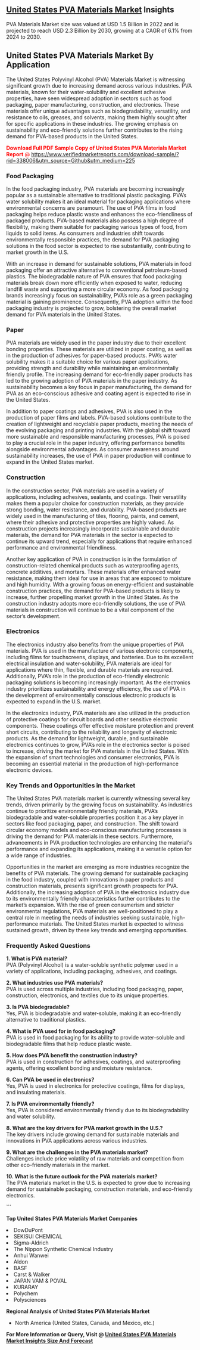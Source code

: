 <h2><a href="https://www.verifiedmarketreports.com/download-sample/?rid=338006&amp;utm_source=Github&amp;utm_medium=225" target="_blank">United States PVA Materials Market</a> Insights</h2><p>PVA Materials Market size was valued at USD 1.5 Billion in 2022 and is projected to reach USD 2.3 Billion by 2030, growing at a CAGR of 6.1% from 2024 to 2030.</p><p> <h2>United States PVA Materials Market By Application</h2> <p>The United States Polyvinyl Alcohol (PVA) Materials Market is witnessing significant growth due to increasing demand across various industries. PVA materials, known for their water-solubility and excellent adhesive properties, have seen widespread adoption in sectors such as food packaging, paper manufacturing, construction, and electronics. These materials offer unique advantages such as biodegradability, versatility, and resistance to oils, greases, and solvents, making them highly sought after for specific applications in these industries. The growing emphasis on sustainability and eco-friendly solutions further contributes to the rising demand for PVA-based products in the United States. </p> <p><p><span class=""><span style="color: #ff0000;"><strong>Download Full PDF Sample Copy of United States PVA Materials Market Report</strong> @ </span><a href="https://www.verifiedmarketreports.com/download-sample/?rid=338006&amp;utm_source=Github&amp;utm_medium=225" target="_blank">https://www.verifiedmarketreports.com/download-sample/?rid=338006&amp;utm_source=Github&amp;utm_medium=225</a></span></p></p> <h3>Food Packaging</h3> <p>In the food packaging industry, PVA materials are becoming increasingly popular as a sustainable alternative to traditional plastic packaging. PVA’s water solubility makes it an ideal material for packaging applications where environmental concerns are paramount. The use of PVA films in food packaging helps reduce plastic waste and enhances the eco-friendliness of packaged products. PVA-based materials also possess a high degree of flexibility, making them suitable for packaging various types of food, from liquids to solid items. As consumers and industries shift towards environmentally responsible practices, the demand for PVA packaging solutions in the food sector is expected to rise substantially, contributing to market growth in the U.S. <p>With an increase in demand for sustainable solutions, PVA materials in food packaging offer an attractive alternative to conventional petroleum-based plastics. The biodegradable nature of PVA ensures that food packaging materials break down more efficiently when exposed to water, reducing landfill waste and supporting a more circular economy. As food packaging brands increasingly focus on sustainability, PVA’s role as a green packaging material is gaining prominence. Consequently, PVA adoption within the food packaging industry is projected to grow, bolstering the overall market demand for PVA materials in the United States.</p> <h3>Paper</h3> <p>PVA materials are widely used in the paper industry due to their excellent bonding properties. These materials are utilized in paper coating, as well as in the production of adhesives for paper-based products. PVA’s water solubility makes it a suitable choice for various paper applications, providing strength and durability while maintaining an environmentally friendly profile. The increasing demand for eco-friendly paper products has led to the growing adoption of PVA materials in the paper industry. As sustainability becomes a key focus in paper manufacturing, the demand for PVA as an eco-conscious adhesive and coating agent is expected to rise in the United States. <p>In addition to paper coatings and adhesives, PVA is also used in the production of paper films and labels. PVA-based solutions contribute to the creation of lightweight and recyclable paper products, meeting the needs of the evolving packaging and printing industries. With the global shift toward more sustainable and responsible manufacturing processes, PVA is poised to play a crucial role in the paper industry, offering performance benefits alongside environmental advantages. As consumer awareness around sustainability increases, the use of PVA in paper production will continue to expand in the United States market.</p> <h3>Construction</h3> <p>In the construction sector, PVA materials are used in a variety of applications, including adhesives, sealants, and coatings. Their versatility makes them a popular choice for construction materials, as they provide strong bonding, water resistance, and durability. PVA-based products are widely used in the manufacturing of tiles, flooring, paints, and cement, where their adhesive and protective properties are highly valued. As construction projects increasingly incorporate sustainable and durable materials, the demand for PVA materials in the sector is expected to continue its upward trend, especially for applications that require enhanced performance and environmental friendliness. <p>Another key application of PVA in construction is in the formulation of construction-related chemical products such as waterproofing agents, concrete additives, and mortars. These materials offer enhanced water resistance, making them ideal for use in areas that are exposed to moisture and high humidity. With a growing focus on energy-efficient and sustainable construction practices, the demand for PVA-based products is likely to increase, further propelling market growth in the United States. As the construction industry adopts more eco-friendly solutions, the use of PVA materials in construction will continue to be a vital component of the sector’s development.</p> <h3>Electronics</h3> <p>The electronics industry also benefits from the unique properties of PVA materials. PVA is used in the manufacture of various electronic components, including films for touchscreens, displays, and batteries. Due to its excellent electrical insulation and water-solubility, PVA materials are ideal for applications where thin, flexible, and durable materials are required. Additionally, PVA’s role in the production of eco-friendly electronic packaging solutions is becoming increasingly important. As the electronics industry prioritizes sustainability and energy efficiency, the use of PVA in the development of environmentally conscious electronic products is expected to expand in the U.S. market. <p>In the electronics industry, PVA materials are also utilized in the production of protective coatings for circuit boards and other sensitive electronic components. These coatings offer effective moisture protection and prevent short circuits, contributing to the reliability and longevity of electronic products. As the demand for lightweight, durable, and sustainable electronics continues to grow, PVA’s role in the electronics sector is poised to increase, driving the market for PVA materials in the United States. With the expansion of smart technologies and consumer electronics, PVA is becoming an essential material in the production of high-performance electronic devices.</p> <h3>Key Trends and Opportunities in the Market</h3> <p>The United States PVA materials market is currently witnessing several key trends, driven primarily by the growing focus on sustainability. As industries continue to prioritize environmentally friendly materials, PVA’s biodegradable and water-soluble properties position it as a key player in sectors like food packaging, paper, and construction. The shift toward circular economy models and eco-conscious manufacturing processes is driving the demand for PVA materials in these sectors. Furthermore, advancements in PVA production technologies are enhancing the material's performance and expanding its applications, making it a versatile option for a wide range of industries.</p> <p>Opportunities in the market are emerging as more industries recognize the benefits of PVA materials. The growing demand for sustainable packaging in the food industry, coupled with innovations in paper products and construction materials, presents significant growth prospects for PVA. Additionally, the increasing adoption of PVA in the electronics industry due to its environmentally friendly characteristics further contributes to the market’s expansion. With the rise of green consumerism and stricter environmental regulations, PVA materials are well-positioned to play a central role in meeting the needs of industries seeking sustainable, high-performance materials. The United States market is expected to witness sustained growth, driven by these key trends and emerging opportunities.</p> <h3>Frequently Asked Questions</h3> <p><strong>1. What is PVA material?</strong><br> PVA (Polyvinyl Alcohol) is a water-soluble synthetic polymer used in a variety of applications, including packaging, adhesives, and coatings. </p> <p><strong>2. What industries use PVA materials?</strong><br> PVA is used across multiple industries, including food packaging, paper, construction, electronics, and textiles due to its unique properties. </p> <p><strong>3. Is PVA biodegradable?</strong><br> Yes, PVA is biodegradable and water-soluble, making it an eco-friendly alternative to traditional plastics. </p> <p><strong>4. What is PVA used for in food packaging?</strong><br> PVA is used in food packaging for its ability to provide water-soluble and biodegradable films that help reduce plastic waste. </p> <p><strong>5. How does PVA benefit the construction industry?</strong><br> PVA is used in construction for adhesives, coatings, and waterproofing agents, offering excellent bonding and moisture resistance. </p> <p><strong>6. Can PVA be used in electronics?</strong><br> Yes, PVA is used in electronics for protective coatings, films for displays, and insulating materials. </p> <p><strong>7. Is PVA environmentally friendly?</strong><br> Yes, PVA is considered environmentally friendly due to its biodegradability and water solubility. </p> <p><strong>8. What are the key drivers for PVA market growth in the U.S.?</strong><br> The key drivers include growing demand for sustainable materials and innovations in PVA applications across various industries. </p> <p><strong>9. What are the challenges in the PVA materials market?</strong><br> Challenges include price volatility of raw materials and competition from other eco-friendly materials in the market. </p> <p><strong>10. What is the future outlook for the PVA materials market?</strong><br> The PVA materials market in the U.S. is expected to grow due to increasing demand for sustainable packaging, construction materials, and eco-friendly electronics.</p> ```</p><p><strong>Top United States PVA Materials Market Companies</strong></p><div data-test-id=""><p><li>DowDuPont</li><li> SEKISUI CHEMICAL</li><li> Sigma-Aldrich</li><li> The Nippon Synthetic Chemical Industry</li><li> Anhui Wanwei</li><li> Aldon</li><li> BASF</li><li> Carst & Walker</li><li> JAPAN VAM & POVAL</li><li> KURARAY</li><li> Polychem</li><li> Polysciences</li></p><div><strong>Regional Analysis of&nbsp;United States PVA Materials Market</strong></div><ul><li dir="ltr"><p dir="ltr">North America&nbsp;(United States, Canada, and Mexico, etc.)</p></li></ul><p><strong>For More Information or Query, Visit @&nbsp;</strong><strong><a href="https://www.verifiedmarketreports.com/product/pva-materials-market/?utm_source=Github&amp;utm_medium=225" target="_blank">United States PVA Materials Market Insights Size And Forecast</a></strong></p></div>
